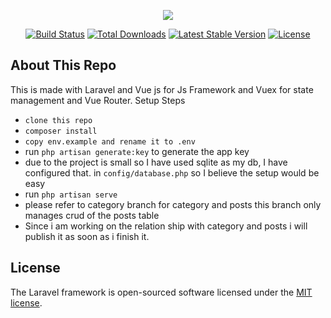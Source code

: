 <p align="center"><img src="https://laravel.com/assets/img/components/logo-laravel.svg"></p>

<p align="center">
<a href="https://travis-ci.org/laravel/framework"><img src="https://travis-ci.org/laravel/framework.svg" alt="Build Status"></a>
<a href="https://packagist.org/packages/laravel/framework"><img src="https://poser.pugx.org/laravel/framework/d/total.svg" alt="Total Downloads"></a>
<a href="https://packagist.org/packages/laravel/framework"><img src="https://poser.pugx.org/laravel/framework/v/stable.svg" alt="Latest Stable Version"></a>
<a href="https://packagist.org/packages/laravel/framework"><img src="https://poser.pugx.org/laravel/framework/license.svg" alt="License"></a>
</p>

## About This Repo

This is made with Laravel and Vue js for Js Framework and Vuex for state management 
and Vue Router. Setup Steps

- `clone this repo`
- `composer install `
- `copy env.example and rename it to .env`
- run `php artisan generate:key` to generate the app key
- due to the project is small so I have used sqlite as my db, I have configured that. in 
`config/database.php` so I believe the setup would be easy
- run `php artisan serve`
- please refer to category branch for category and posts this branch only manages crud of the posts table
- Since i am working on the relation ship with category and posts i will publish it as soon as i finish it. 

## License

The Laravel framework is open-sourced software licensed under the [MIT license](https://opensource.org/licenses/MIT).
